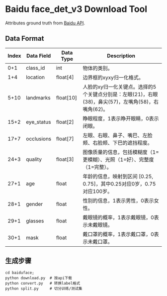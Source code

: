 # Baidu face_det_v3 Download Tool
Attributes ground truth from [Baidu API](
https://ai.baidu.com/ai-doc/FACE/yk37c1u4t).

## Data Format
| Index | Data Field | Data Type | Description                                                  |
| ----- | ---------- | --------- | ------------------------------------------------------------ |
| 0+1   | class_id   | int       | 物体的类别。                                                 |
| 1+4   | location   | float[4]  | 边界框的xyxy归一化格式。                                     |
| 5+10  | landmarks  | float[10] | 人脸的xy归一化关键点。选择的5个关键点分别是：左眼(21)，右眼(38)，鼻尖(57)，左嘴角(58)，右嘴角(62)。 |
| 15+2  | eye_status | float[2]  | 睁眼程度，1表示睁开眼睛，0表示闭眼。                         |
| 17+7  | occlusions | float[7]  | 左眼、右眼、鼻子、嘴巴、左脸颊、右脸颊、下巴的遮挡程度。     |
| 24+3  | quality    | float[3]  | 图像质量的信息，包括模糊度（1=更模糊）、光照（1=好）、完整度（1=完整）。 |
| 27+1  | age        | float     | 年龄的信息，映射到区间 [0.25, 0.75]，其中0.25对应0岁，0.75对应100岁。 |
| 28+1  | gender     | float     | 性别的信息，1表示男性，0表示女性。                           |
| 29+1  | glasses    | float     | 戴眼镜的概率，1表示戴眼镜，0表示未戴眼镜。                   |
| 30+1  | mask       | float     | 戴口罩的概率，1表示戴口罩，0表示未戴口罩。                   |


## 生成步骤
```shell
cd baiduface;
python download.py  # 按api下载
python convert.py   # 转换label格式
python split.py     # 切分训练/测试集
```
